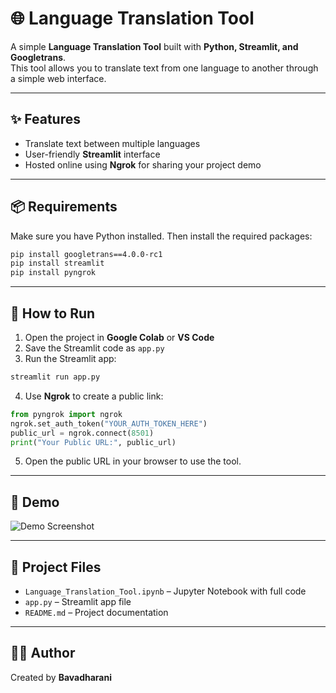 # 🌐 Language Translation Tool

A simple **Language Translation Tool** built with **Python, Streamlit, and Googletrans**.  
This tool allows you to translate text from one language to another through a simple web interface.

---

## ✨ Features
- Translate text between multiple languages  
- User-friendly **Streamlit** interface  
- Hosted online using **Ngrok** for sharing your project demo  

---

## 📦 Requirements
Make sure you have Python installed. Then install the required packages:

```bash
pip install googletrans==4.0.0-rc1
pip install streamlit
pip install pyngrok
```

---

## 🚀 How to Run
1. Open the project in **Google Colab** or **VS Code**  
2. Save the Streamlit code as `app.py`  
3. Run the Streamlit app:

```bash
streamlit run app.py
```

4. Use **Ngrok** to create a public link:

```python
from pyngrok import ngrok
ngrok.set_auth_token("YOUR_AUTH_TOKEN_HERE")
public_url = ngrok.connect(8501)
print("Your Public URL:", public_url)
```

5. Open the public URL in your browser to use the tool.

---

## 📸 Demo
![Demo Screenshot](screenshot.png)

---

## 📂 Project Files
- `Language_Translation_Tool.ipynb` – Jupyter Notebook with full code  
- `app.py` – Streamlit app file  
- `README.md` – Project documentation  

---

## 👨‍💻 Author
Created by **Bavadharani**
